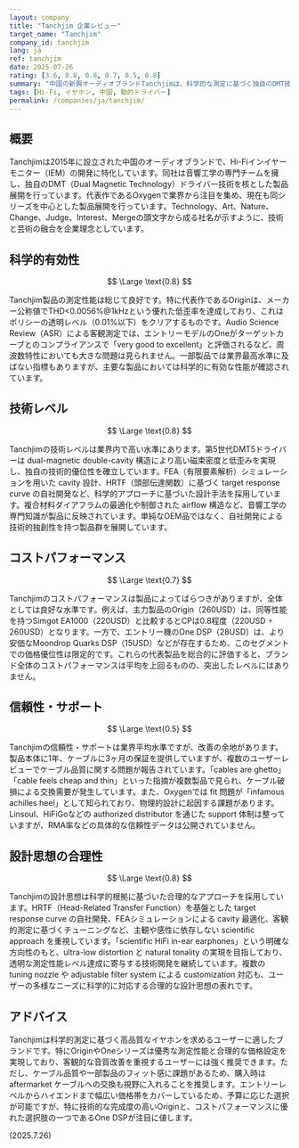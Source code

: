 ```yaml
---
layout: company
title: "Tanchjim 企業レビュー"
target_name: "Tanchjim"
company_id: tanchjim
lang: ja
ref: tanchjim
date: 2025-07-26
rating: [3.6, 0.8, 0.8, 0.7, 0.5, 0.8]
summary: "中国の新興オーディオブランドTanchjimは、科学的な測定に基づく独自のDMT技術を武器に高品質なイヤホンを展開しています。技術レベルと設計思想は優秀ですが、ケーブル品質など信頼性に課題があります。"
tags: [Hi-Fi, イヤホン, 中国, 動的ドライバー]
permalink: /companies/ja/tanchjim/
---
```

## 概要

Tanchjimは2015年に設立された中国のオーディオブランドで、Hi-Fiインイヤーモニター（IEM）の開発に特化しています。同社は音響工学の専門チームを擁し、独自のDMT（Dual Magnetic Technology）ドライバー技術を核とした製品展開を行っています。代表作であるOxygenで業界から注目を集め、現在も同シリーズを中心とした製品展開を行っています。Technology、Art、Nature、Change、Judge、Interest、Mergeの頭文字から成る社名が示すように、技術と芸術の融合を企業理念としています。

## 科学的有効性

$$ \Large \text{0.8} $$

Tanchjim製品の測定性能は総じて良好です。特に代表作であるOriginは、メーカー公称値でTHD<0.0056%@1kHzという優れた低歪率を達成しており、これはポリシーの透明レベル（0.01%以下）をクリアするものです。Audio Science Review（ASR）による客観測定では、エントリーモデルのOneがターゲットカーブとのコンプライアンスで「very good to excellent」と評価されるなど、周波数特性においても大きな問題は見られません。一部製品では業界最高水準に及ばない指標もありますが、主要な製品においては科学的に有効な性能が確認されています。

## 技術レベル

$$ \Large \text{0.8} $$

Tanchjimの技術レベルは業界内で高い水準にあります。第5世代DMT5ドライバーは dual-magnetic double-cavity 構造により高い磁束密度と低歪みを実現し、独自の技術的優位性を確立しています。FEA（有限要素解析）シミュレーションを用いた cavity 設計、HRTF（頭部伝達関数）に基づく target response curve の自社開発など、科学的アプローチに基づいた設計手法を採用しています。複合材料ダイアフラムの最適化や制御された airflow 構造など、音響工学の専門知識が製品に反映されています。単純なOEM品ではなく、自社開発による技術的独創性を持つ製品群を展開しています。

## コストパフォーマンス

$$ \Large \text{0.7} $$

Tanchjimのコストパフォーマンスは製品によってばらつきがありますが、全体としては良好な水準です。例えば、主力製品のOrigin（260USD）は、同等性能を持つSimgot EA1000（220USD）と比較するとCPは0.8程度（220USD ÷ 260USD）となります。一方で、エントリー機のOne DSP（28USD）は、より安価なMoondrop Quarks DSP（15USD）などが存在するため、このセグメントでの価格優位性は限定的です。これらの代表製品を総合的に評価すると、ブランド全体のコストパフォーマンスは平均を上回るものの、突出したレベルにはありません。

## 信頼性・サポート

$$ \Large \text{0.5} $$

Tanchjimの信頼性・サポートは業界平均水準ですが、改善の余地があります。製品本体に1年、ケーブルに3ヶ月の保証を提供していますが、複数のユーザーレビューでケーブル品質に関する問題が報告されています。「cables are ghetto」「cable feels cheap and thin」といった指摘が複数製品で見られ、ケーブル破損による交換需要が発生しています。また、Oxygenでは fit 問題が「infamous achilles heel」として知られており、物理的設計に起因する課題があります。Linsoul、HiFiGoなどの authorized distributor を通じた support 体制は整っていますが、RMA率などの具体的な信頼性データは公開されていません。

## 設計思想の合理性

$$ \Large \text{0.8} $$

Tanchjimの設計思想は科学的根拠に基づいた合理的なアプローチを採用しています。HRTF（Head-Related Transfer Function）を基盤とした target response curve の自社開発、FEAシミュレーションによる cavity 最適化、客観的測定に基づくチューニングなど、主観や感性に依存しない scientific approach を重視しています。「scientific HiFi in-ear earphones」という明確な方向性のもと、ultra-low distortion と natural tonality の実現を目指しており、透明な測定性能レベル達成に寄与する技術開発を継続しています。複数の tuning nozzle や adjustable filter system による customization 対応も、ユーザーの多様なニーズに科学的に対応する合理的な設計思想の表れです。

## アドバイス

Tanchjimは科学的測定に基づく高品質なイヤホンを求めるユーザーに適したブランドです。特にOriginやOneシリーズは優秀な測定性能と合理的な価格設定を実現しており、客観的な音質改善を重視するユーザーには強く推奨できます。ただし、ケーブル品質や一部製品のフィット感に課題があるため、購入時は aftermarket ケーブルへの交換も視野に入れることを推奨します。エントリーレベルからハイエンドまで幅広い価格帯をカバーしているため、予算に応じた選択が可能ですが、特に技術的な完成度の高いOriginと、コストパフォーマンスに優れた選択肢の一つであるOne DSPが注目に値します。

(2025.7.26)